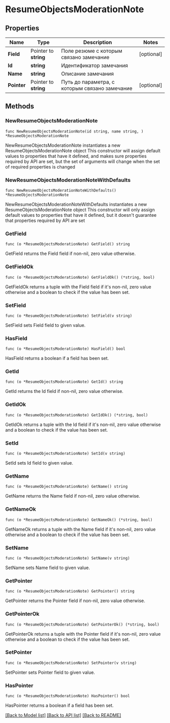 # ResumeObjectsModerationNote

## Properties

Name | Type | Description | Notes
------------ | ------------- | ------------- | -------------
**Field** | Pointer to **string** | Поле резюме с которым связано замечание | [optional] 
**Id** | **string** | Идентификатор замечания | 
**Name** | **string** | Описание замечания | 
**Pointer** | Pointer to **string** | Путь до параметра, с которым связано замечание | [optional] 

## Methods

### NewResumeObjectsModerationNote

`func NewResumeObjectsModerationNote(id string, name string, ) *ResumeObjectsModerationNote`

NewResumeObjectsModerationNote instantiates a new ResumeObjectsModerationNote object
This constructor will assign default values to properties that have it defined,
and makes sure properties required by API are set, but the set of arguments
will change when the set of required properties is changed

### NewResumeObjectsModerationNoteWithDefaults

`func NewResumeObjectsModerationNoteWithDefaults() *ResumeObjectsModerationNote`

NewResumeObjectsModerationNoteWithDefaults instantiates a new ResumeObjectsModerationNote object
This constructor will only assign default values to properties that have it defined,
but it doesn't guarantee that properties required by API are set

### GetField

`func (o *ResumeObjectsModerationNote) GetField() string`

GetField returns the Field field if non-nil, zero value otherwise.

### GetFieldOk

`func (o *ResumeObjectsModerationNote) GetFieldOk() (*string, bool)`

GetFieldOk returns a tuple with the Field field if it's non-nil, zero value otherwise
and a boolean to check if the value has been set.

### SetField

`func (o *ResumeObjectsModerationNote) SetField(v string)`

SetField sets Field field to given value.

### HasField

`func (o *ResumeObjectsModerationNote) HasField() bool`

HasField returns a boolean if a field has been set.

### GetId

`func (o *ResumeObjectsModerationNote) GetId() string`

GetId returns the Id field if non-nil, zero value otherwise.

### GetIdOk

`func (o *ResumeObjectsModerationNote) GetIdOk() (*string, bool)`

GetIdOk returns a tuple with the Id field if it's non-nil, zero value otherwise
and a boolean to check if the value has been set.

### SetId

`func (o *ResumeObjectsModerationNote) SetId(v string)`

SetId sets Id field to given value.


### GetName

`func (o *ResumeObjectsModerationNote) GetName() string`

GetName returns the Name field if non-nil, zero value otherwise.

### GetNameOk

`func (o *ResumeObjectsModerationNote) GetNameOk() (*string, bool)`

GetNameOk returns a tuple with the Name field if it's non-nil, zero value otherwise
and a boolean to check if the value has been set.

### SetName

`func (o *ResumeObjectsModerationNote) SetName(v string)`

SetName sets Name field to given value.


### GetPointer

`func (o *ResumeObjectsModerationNote) GetPointer() string`

GetPointer returns the Pointer field if non-nil, zero value otherwise.

### GetPointerOk

`func (o *ResumeObjectsModerationNote) GetPointerOk() (*string, bool)`

GetPointerOk returns a tuple with the Pointer field if it's non-nil, zero value otherwise
and a boolean to check if the value has been set.

### SetPointer

`func (o *ResumeObjectsModerationNote) SetPointer(v string)`

SetPointer sets Pointer field to given value.

### HasPointer

`func (o *ResumeObjectsModerationNote) HasPointer() bool`

HasPointer returns a boolean if a field has been set.


[[Back to Model list]](../README.md#documentation-for-models) [[Back to API list]](../README.md#documentation-for-api-endpoints) [[Back to README]](../README.md)


